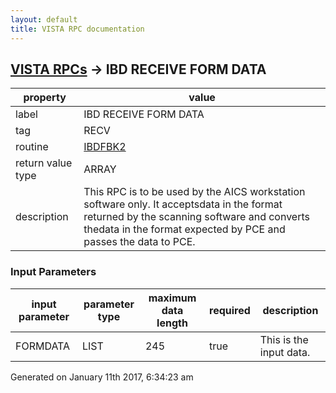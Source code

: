 ```yaml
---
layout: default
title: VISTA RPC documentation
---
```




## [VISTA RPCs](TableOfContent.md) &#8594; IBD RECEIVE FORM DATA 

 property | value 
--- | --- 
 label | IBD RECEIVE FORM DATA
 tag | RECV
 routine | [IBDFBK2](http://code.osehra.org/dox/Routine_IBDFBK2_source.html)
 return value type | ARRAY
 description | This RPC is to be used by the AICS workstation software only.  It acceptsdata in the format returned by the scanning software and converts thedata in the format expected by PCE and passes the data to PCE.

### Input Parameters

| input parameter | parameter type | maximum data length | required | description | 
| --- | --- | --- | --- | --- | 
| FORMDATA | LIST | 245 | true | This is the input data. | 




Generated on January 11th 2017, 6:34:23 am